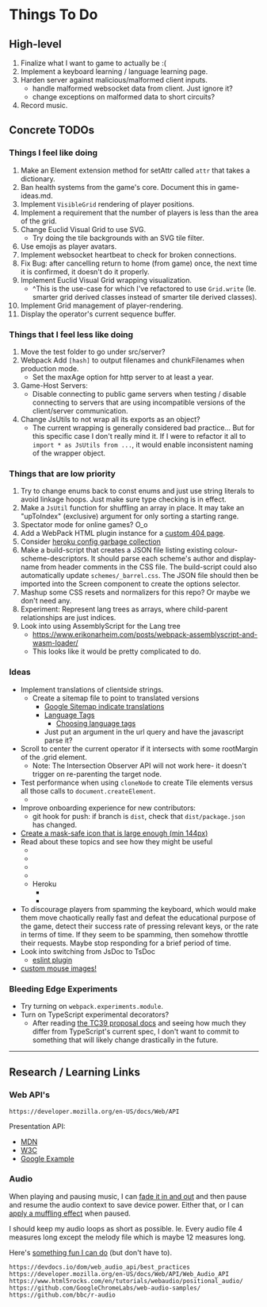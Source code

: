 
# Things To Do

## High-level

1. Finalize what I want to game to actually be :(
1. Implement a keyboard learning / language learning page.
1. Harden server against malicious/malformed client inputs.
    - handle malformed websocket data from client. Just ignore it?
    - change exceptions on malformed data to short circuits?
1. Record music.

## Concrete TODOs

### Things I feel like doing

1. Make an Element extension method for setAttr called `attr` that takes a dictionary.
1. Ban health systems from the game's core. Document this in game-ideas.md.
1. Implement `VisibleGrid` rendering of player positions.
1. Implement a requirement that the number of players is less than the area of the grid.
1. Change Euclid Visual Grid to use SVG.
    - Try doing the tile backgrounds with an SVG tile filter.
1. Use emojis as player avatars.
1. Implement websocket heartbeat to check for broken connections.
1. Fix Bug: after cancelling return to home (from game) once, the next time it is confirmed, it doesn't do it properly.
1. Implement Euclid Visual Grid wrapping visualization.
    - ^This is the use-case for which I've refactored to use `Grid.write` (Ie. smarter grid derived classes instead of smarter tile derived classes).
1. Implement Grid management of player-rendering.
1. Display the operator's current sequence buffer.

### Things that I feel less like doing

1. Move the test folder to go under src/server?
1. Webpack Add `[hash]` to output filenames and chunkFilenames when production mode.
    - Set the maxAge option for http server to at least a year.
1. Game-Host Servers:
    - Disable connecting to public game servers when testing / disable connecting to servers that are using incompatible versions of the client/server communication.
1. Change JsUtils to not wrap all its exports as an object?
    - The current wrapping is generally considered bad practice... But for this specific case I don't really mind it. If I were to refactor it all to `import * as JsUtils from ...`, it would enable inconsistent naming of the wrapper object.

### Things that are low priority

1. Try to change enums back to const enums and just use string literals to avoid linkage hoops. Just make sure type checking is in effect.
1. Make a `JsUtil` function for shuffling an array in place. It may take an "upToIndex" (exclusive) argument for only sorting a starting range.
1. Spectator mode for online games? O\_o
1. Add a WebPack HTML plugin instance for a [custom 404 page](https://docs.github.com/en/free-pro-team@latest/github/working-with-github-pages/creating-a-custom-404-page-for-your-github-pages-site).
1. Consider [heroku config garbage collection](https://devcenter.heroku.com/articles/node-best-practices#avoid-garbage)
1. Make a build-script that creates a JSON file listing existing colour-scheme-descriptors. It should parse each scheme's author and display-name from header comments in the CSS file. The build-script could also automatically update `schemes/_barrel.css`. The JSON file should then be imported into the Screen component to create the options selector.
1. Mashup some CSS resets and normalizers for this repo? Or maybe we don't need any.
1. Experiment: Represent lang trees as arrays, where child-parent relationships are just indices.
1. Look into using AssemblyScript for the Lang tree
    - https://www.erikonarheim.com/posts/webpack-assemblyscript-and-wasm-loader/
    - This looks like it would be pretty complicated to do.

### Ideas

- Implement translations of clientside strings.
  - Create a sitemap file to point to translated versions
    - [Google Sitemap indicate translations](https://support.google.com/webmasters/answer/189077?hl=en)
    - [Language Tags](https://www.iana.org/assignments/language-subtag-registry/language-subtag-registry)
      - [Choosing language tags](https://www.w3.org/International/questions/qa-choosing-language-tags)
    - Just put an argument in the url query and have the javascript parse it?
- Scroll to center the current operator if it intersects with some rootMargin of the .grid element.
  - Note: The Intersection Observer API will not work here- it doesn't trigger on re-parenting the target node.
- Test performance when using `cloneNode` to create Tile elements versus all those calls to `document.createElement`.
  - [](https://developers.google.com/web/fundamentals/web-components)
- Improve onboarding experience for new contributors:
  - git hook for push: if branch is `dist`, check that `dist/package.json` has changed.
- [Create a mask-safe icon that is large enough (min 144px)](https://web.dev/maskable-icon/)
- Read about these topics and see how they might be useful
  - [](https://developer.mozilla.org/en-US/docs/Web/API/IndexedDB_API/Basic_Concepts_Behind_IndexedDB)
  - [](https://developer.mozilla.org/en-US/docs/Web/API/IndexedDB_API/Using_IndexedDB)
  - [](https://developer.mozilla.org/en-US/docs/Web/API/Element/requestFullscreen)
  - [](https://github.com/actions/cache)
  - Heroku
    - [](https://devcenter.heroku.com/articles/nodejs-support)
    - [](https://devcenter.heroku.com/articles/deploying-nodejs)
- To discourage players from spamming the keyboard, which would make them move chaotically really fast and defeat the educational purpose of the game, detect their success rate of pressing relevant keys, or the rate in terms of time. If they seem to be spamming, then somehow throttle their requests. Maybe stop responding for a brief period of time.
- Look into switching from JsDoc to TsDoc
  - [eslint plugin](https://www.npmjs.com/package/eslint-plugin-tsdoc)
- [custom mouse images!](https://developer.mozilla.org/en-US/docs/Web/CSS/CSS_Basic_User_Interface/Using_URL_values_for_the_cursor_property)

### Bleeding Edge Experiments

- Try turning on `webpack.experiments.module`.
- Turn on TypeScript experimental decorators?
  - After reading [the TC39 proposal docs](https://github.com/tc39/proposal-decorators#option-b-init-method-decorators) and seeing how much they differ from TypeScript's current spec, I don't want to commit to something that will likely change drastically in the future.

---

## Research / Learning Links

### Web API's

```text
https://developer.mozilla.org/en-US/docs/Web/API
```

Presentation API:

- [MDN](https://developer.mozilla.org/en-US/docs/Web/API/Presentation_API)
- [W3C](https://www.w3.org/TR/presentation-api)
- [Google Example](https://googlechrome.github.io/samples/presentation-api/)

### Audio

When playing and pausing music, I can [fade it in and out](https://devdocs.io/dom/audioparam/exponentialramptovalueattime) and then pause and resume the audio context to save device power. Either that, or I can [apply a muffling effect](https://devdocs.io/dom/biquadfilternode) when paused.

I should keep my audio loops as short as possible. Ie. Every audio file 4 measures long except the melody file which is maybe 12 measures long.

Here's [something fun I can do](https://developer.mozilla.org/en-US/docs/Web/API/Media_Session_API) (but don't have to).

```text
https://devdocs.io/dom/web_audio_api/best_practices
https://developer.mozilla.org/en-US/docs/Web/API/Web_Audio_API
https://www.html5rocks.com/en/tutorials/webaudio/positional_audio/
https://github.com/GoogleChromeLabs/web-audio-samples/
https://github.com/bbc/r-audio
```
